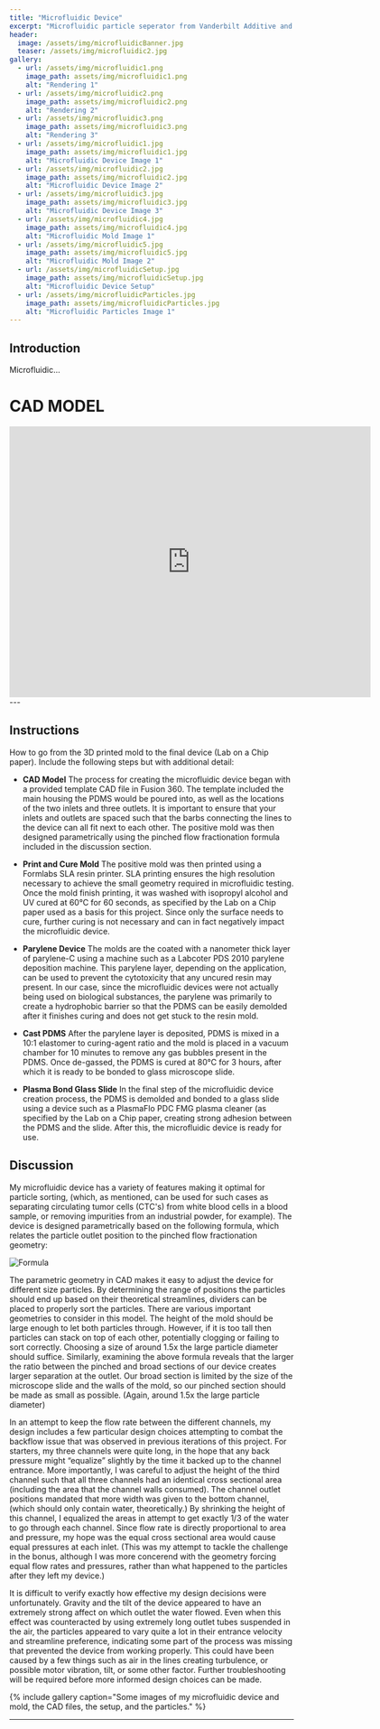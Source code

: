 ```yaml
---
title: "Microfluidic Device"
excerpt: "Microfluidic particle seperator from Vanderbilt Additive and Polymer-based Manufacturing Class (CHBE 4200)"
header:
  image: /assets/img/microfluidicBanner.jpg
  teaser: /assets/img/microfluidic2.jpg
gallery:
  - url: /assets/img/microfluidic1.png
    image_path: assets/img/microfluidic1.png
    alt: "Rendering 1"
  - url: /assets/img/microfluidic2.png
    image_path: assets/img/microfluidic2.png
    alt: "Rendering 2"
  - url: /assets/img/microfluidic3.png
    image_path: assets/img/microfluidic3.png
    alt: "Rendering 3"
  - url: /assets/img/microfluidic1.jpg
    image_path: assets/img/microfluidic1.jpg
    alt: "Microfluidic Device Image 1"
  - url: /assets/img/microfluidic2.jpg
    image_path: assets/img/microfluidic2.jpg
    alt: "Microfluidic Device Image 2"
  - url: /assets/img/microfluidic3.jpg
    image_path: assets/img/microfluidic3.jpg
    alt: "Microfluidic Device Image 3"
  - url: /assets/img/microfluidic4.jpg
    image_path: assets/img/microfluidic4.jpg
    alt: "Microfluidic Mold Image 1"
  - url: /assets/img/microfluidic5.jpg
    image_path: assets/img/microfluidic5.jpg
    alt: "Microfluidic Mold Image 2"
  - url: /assets/img/microfluidicSetup.jpg
    image_path: assets/img/microfluidicSetup.jpg
    alt: "Microfluidic Device Setup"
  - url: /assets/img/microfluidicParticles.jpg
    image_path: assets/img/microfluidicParticles.jpg
    alt: "Microfluidic Particles Image 1"
---
```


## Introduction
Microfluidic...


# CAD MODEL
<iframe src="https://vanderbilt643.autodesk360.com/shares/public/SH286ddQT78850c0d8a48ae82478546fcef0?mode=embed" width="640" height="480" allowfullscreen="true" webkitallowfullscreen="true" mozallowfullscreen="true"  frameborder="0"></iframe>
---

## Instructions

How to go from the 3D printed mold to the final device (Lab on a Chip paper). Include the following steps but with additional detail:

- **CAD Model**
The process for creating the microfluidic device began with a provided template CAD file in Fusion 360. The template included the main housing the PDMS would be poured into, as well as the locations of the two inlets and three outlets. It is important to ensure that your inlets and outlets are spaced such that the barbs connecting the lines to the device can all fit next to each other. The positive mold was  then designed parametrically using the pinched flow fractionation formula included in the discussion section.
- **Print and Cure Mold**
The positive mold was then printed using a Formlabs SLA resin printer. SLA printing ensures the high resolution necessary to achieve the small geometry required in microfluidic testing. Once the mold finish printing, it was washed with isopropyl alcohol and UV cured at 60°C for 60 seconds, as specified by the Lab on a Chip paper used as a basis for this project. Since only the surface needs to cure, further curing is not necessary and can in fact negatively impact the microfluidic device.
- **Parylene Device**
The molds are the coated with a nanometer thick layer of parylene-C using a machine such as a Labcoter PDS 2010 parylene deposition machine. This parylene layer, depending on the application, can be used to prevent the cytotoxicity that any uncured resin may present. In our case, since the microfluidic devices were not actually being used on biological substances, the parylene was primarily to create a hydrophobic barrier so that the PDMS can be easily demolded after it finishes curing and does not get stuck to the resin mold. 

- **Cast PDMS**
After the parylene layer is deposited, PDMS is mixed in a 10:1 elastomer to curing-agent ratio and the mold is placed in a vacuum chamber for 10 minutes to remove any gas bubbles present in the PDMS. Once de-gassed, the PDMS is cured at 80°C for 3 hours, after which it is ready to be bonded to glass microscope slide.

- **Plasma Bond Glass Slide**
In the final step of the microfluidic device creation process, the PDMS is demolded and bonded to a glass slide using a device such as a PlasmaFlo PDC FMG plasma cleaner (as specified by the Lab on a Chip paper, creating strong adhesion between the PDMS and the slide. After this, the microfluidic device is ready for use.


## Discussion
My microfluidic device has a variety of features making it optimal for particle sorting, (which, as mentioned, can be used for such cases as separating circulating tumor cells (CTC's) from white blood cells in a blood sample, or removing impurities from an industrial powder, for example). The device is designed parametrically based on the following formula, which relates the particle outlet position to the pinched flow fractionation geometry:

![Formula](/miltoneh.github.io/assets/img/microfluidicFormula.jpg)


The parametric geometry in CAD makes it easy to adjust the device for different size particles. By determining the range of positions the particles should end up based on their theoretical streamlines, dividers can be placed to properly sort the particles. 
There are various important geometries to consider in this model. The height of the mold should be large enough to let both particles through. However, if it is too tall then particles can stack on top of each other, potentially clogging or failing to sort correctly. Choosing a size of around 1.5x the large particle diameter should suffice. 
Similarly, examining the above formula reveals that the larger the ratio between the pinched and broad sections of our device creates larger separation at the outlet. Our broad section is limited by the size of the microscope slide and the walls of the mold, so our pinched section should be made as small as possible. (Again, around 1.5x the large particle diameter)

In an attempt to keep the flow rate between the different channels, my design includes a few particular design choices attempting to combat the backflow issue that was observed in previous iterations of this project. For starters, my three channels were quite long, in the hope that any back pressure might “equalize” slightly by the time it backed up to the channel entrance. More importantly, I was careful to adjust the height of the third channel such that all three channels had an identical cross sectional area (including the area that the channel walls consumed). The channel outlet positions mandated that more width was given to the bottom channel, (which should only contain water, theoretically.) 
By shrinking the height of this channel, I equalized the areas in attempt to get exactly 1/3 of the water to go through each channel. Since flow rate is directly proportional to area and pressure, my hope was the equal cross sectional area would cause equal pressures at each inlet. (This was my attempt to tackle the challenge in the bonus, although I was more concerend with the geometry forcing equal flow rates and pressures, rather than what happened to the particles after they left my device.)

It is difficult to verify exactly how effective my design decisions were unfortunately. Gravity and the tilt of the device appeared to have an extremely strong affect on which outlet the water flowed. Even when this effect was counteracted by using extremely long outlet tubes suspended in the air, the particles appeared to vary quite a lot in their entrance velocity and streamline preference, indicating some part of the process was missing that prevented the device from working properly. This could have been caused by a few things such as air in the lines creating turbulence, or possible motor vibration, tilt, or some other factor. Further troubleshooting will be required before more informed design choices can be made.


{% include gallery caption="Some images of my microfluidic device and mold, the CAD files, the setup, and the particles." %}

---
